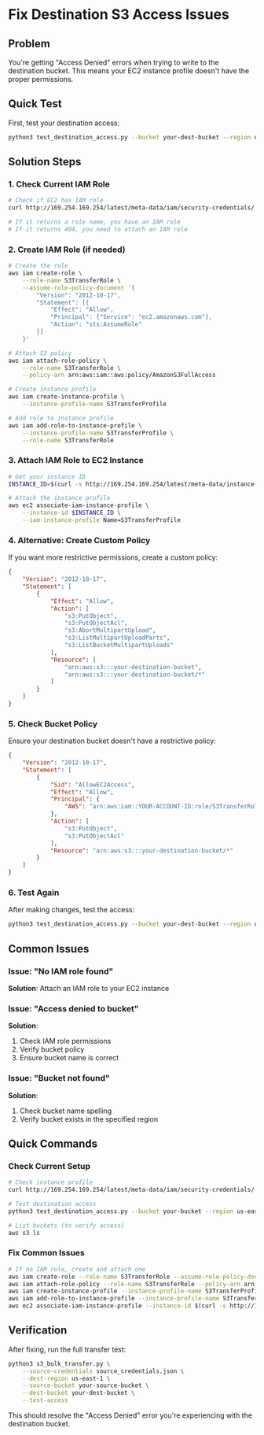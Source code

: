 # Fix Destination S3 Access Issues

## Problem
You're getting "Access Denied" errors when trying to write to the destination bucket. This means your EC2 instance profile doesn't have the proper permissions.

## Quick Test
First, test your destination access:

```bash
python3 test_destination_access.py --bucket your-dest-bucket --region us-east-1
```

## Solution Steps

### 1. Check Current IAM Role
```bash
# Check if EC2 has IAM role
curl http://169.254.169.254/latest/meta-data/iam/security-credentials/

# If it returns a role name, you have an IAM role
# If it returns 404, you need to attach an IAM role
```

### 2. Create IAM Role (if needed)
```bash
# Create the role
aws iam create-role \
    --role-name S3TransferRole \
    --assume-role-policy-document '{
        "Version": "2012-10-17",
        "Statement": [{
            "Effect": "Allow",
            "Principal": {"Service": "ec2.amazonaws.com"},
            "Action": "sts:AssumeRole"
        }]
    }'

# Attach S3 policy
aws iam attach-role-policy \
    --role-name S3TransferRole \
    --policy-arn arn:aws:iam::aws:policy/AmazonS3FullAccess

# Create instance profile
aws iam create-instance-profile \
    --instance-profile-name S3TransferProfile

# Add role to instance profile
aws iam add-role-to-instance-profile \
    --instance-profile-name S3TransferProfile \
    --role-name S3TransferRole
```

### 3. Attach IAM Role to EC2 Instance
```bash
# Get your instance ID
INSTANCE_ID=$(curl -s http://169.254.169.254/latest/meta-data/instance-id)

# Attach the instance profile
aws ec2 associate-iam-instance-profile \
    --instance-id $INSTANCE_ID \
    --iam-instance-profile Name=S3TransferProfile
```

### 4. Alternative: Create Custom Policy
If you want more restrictive permissions, create a custom policy:

```json
{
    "Version": "2012-10-17",
    "Statement": [
        {
            "Effect": "Allow",
            "Action": [
                "s3:PutObject",
                "s3:PutObjectAcl",
                "s3:AbortMultipartUpload",
                "s3:ListMultipartUploadParts",
                "s3:ListBucketMultipartUploads"
            ],
            "Resource": [
                "arn:aws:s3:::your-destination-bucket",
                "arn:aws:s3:::your-destination-bucket/*"
            ]
        }
    ]
}
```

### 5. Check Bucket Policy
Ensure your destination bucket doesn't have a restrictive policy:

```json
{
    "Version": "2012-10-17",
    "Statement": [
        {
            "Sid": "AllowEC2Access",
            "Effect": "Allow",
            "Principal": {
                "AWS": "arn:aws:iam::YOUR-ACCOUNT-ID:role/S3TransferRole"
            },
            "Action": [
                "s3:PutObject",
                "s3:PutObjectAcl"
            ],
            "Resource": "arn:aws:s3:::your-destination-bucket/*"
        }
    ]
}
```

### 6. Test Again
After making changes, test the access:

```bash
python3 test_destination_access.py --bucket your-dest-bucket --region us-east-1
```

## Common Issues

### Issue: "No IAM role found"
**Solution**: Attach an IAM role to your EC2 instance

### Issue: "Access denied to bucket"
**Solution**: 
1. Check IAM role permissions
2. Verify bucket policy
3. Ensure bucket name is correct

### Issue: "Bucket not found"
**Solution**: 
1. Check bucket name spelling
2. Verify bucket exists in the specified region

## Quick Commands

### Check Current Setup
```bash
# Check instance profile
curl http://169.254.169.254/latest/meta-data/iam/security-credentials/

# Test destination access
python3 test_destination_access.py --bucket your-bucket --region us-east-1

# List buckets (to verify access)
aws s3 ls
```

### Fix Common Issues
```bash
# If no IAM role, create and attach one
aws iam create-role --role-name S3TransferRole --assume-role-policy-document '{"Version":"2012-10-17","Statement":[{"Effect":"Allow","Principal":{"Service":"ec2.amazonaws.com"},"Action":"sts:AssumeRole"}]}'
aws iam attach-role-policy --role-name S3TransferRole --policy-arn arn:aws:iam::aws:policy/AmazonS3FullAccess
aws iam create-instance-profile --instance-profile-name S3TransferProfile
aws iam add-role-to-instance-profile --instance-profile-name S3TransferProfile --role-name S3TransferRole
aws ec2 associate-iam-instance-profile --instance-id $(curl -s http://169.254.169.254/latest/meta-data/instance-id) --iam-instance-profile Name=S3TransferProfile
```

## Verification
After fixing, run the full transfer test:

```bash
python3 s3_bulk_transfer.py \
    --source-credentials source_credentials.json \
    --dest-region us-east-1 \
    --source-bucket your-source-bucket \
    --dest-bucket your-dest-bucket \
    --test-access
```

This should resolve the "Access Denied" error you're experiencing with the destination bucket. 